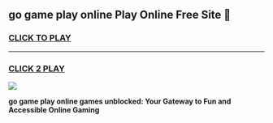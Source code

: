 
## go game play online Play Online Free Site 👋
<h3>
<a href="https://download.freeplayer.one?title=go_game_play_online&ref=21F">CLICK TO PLAY</a></h3>
<hr>

<h3>
<a href="https://download.freeplayer.one?title=go_game_play_online&ref=21F">CLICK 2 PLAY</a>
  
</h3>

<a href="https://download.freeplayer.one?title=go_game_play_online&ref=21F"><img src="https://cdnb.artstation.com/p/assets/images/images/032/539/853/original/anto-thomas-button-gif.gif"></a>


**go game play online games unblocked: Your Gateway to Fun and Accessible Online Gaming**
